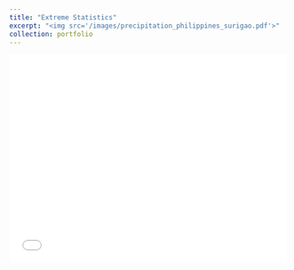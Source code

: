 ```yaml
---
title: "Extreme Statistics"
excerpt: "<img src='/images/precipitation_philippines_surigao.pdf'>"
collection: portfolio
---
```


<embed src='/images/website_AIC_ExtremeStatistics.pdf' width="500" height="375" 
 type="application/pdf">

